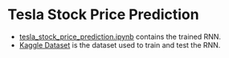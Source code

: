 # Tesla Stock Price Prediction
- [tesla_stock_price_prediction.ipynb](tesla_stock_price_prediction.ipynb) contains the trained RNN.
- [Kaggle Dataset](https://www.kaggle.com/datasets/jillanisofttech/tesla-stock-price) is the dataset used to train and test the RNN.
#
